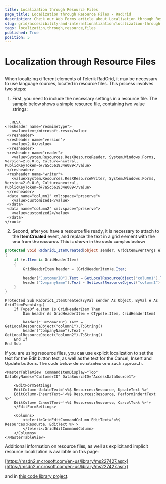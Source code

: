```yaml
---
title: Localization through Resource Files
page_title: Localization through Resource Files - RadGrid
description: Check our Web Forms article about Localization through Resource Files.
slug: grid/accessibility-and-internationalization/localization-through-resource-files
tags: localization,through,resource,files
published: True
position: 5
---
```


# Localization through Resource Files



## 

When localizing different elements of Telerik RadGrid, it may be necessary to use language sources, located in resource files. This process involves two steps:

1. First, you need to include the necessary settings in a resource file. The sample below shows a simple resource file, containing two value strings:

````ASP.NET

  .RESX
<resheader name="resmimetype">
   <value>text/microsoft-resx</value>
 </resheader>
 <resheader name="version">
   <value>2.0</value>
 </resheader>
 <resheader name="reader">
   <value>System.Resources.ResXResourceReader, System.Windows.Forms, Version=2.0.0.0, Culture=neutral, PublicKeyToken=b77a5c561934e089</value>
 </resheader>
 <resheader name="writer">
   <value>System.Resources.ResXResourceWriter, System.Windows.Forms, Version=2.0.0.0, Culture=neutral, PublicKeyToken=b77a5c561934e089</value>
 </resheader>
 <data name="column1" xml:space="preserve">
   <value>customized1</value>
 </data>
 <data name="column2" xml:space="preserve">
   <value>customized2</value>
 </data>
</root>
````

2. Second, after you have a resource file ready, it is necessary to attach to the **ItemCreated** event, and replace the text in a grid element with the one from the resource. This is shown in the code samples below:

	
````C#
protected void RadGrid1_ItemCreated(object sender, GridItemEventArgs e)
{
    if (e.Item is GridHeaderItem)
    {
        GridHeaderItem header = (GridHeaderItem)e.Item;

        header["CustomerID"].Text = GetLocalResourceObject("column1").ToString();
        header["CompanyName"].Text = GetLocalResourceObject("column2").ToString();
    }
}
````
````VB
Protected Sub RadGrid1_ItemCreated(ByVal sender As Object, ByVal e As GridItemEventArgs)
    If TypeOf e.Item Is GridHeaderItem Then
        Dim header As GridHeaderItem = CType(e.Item, GridHeaderItem)

        header("CustomerID").Text = GetLocalResourceObject("column1").ToString()
        header("CompanyName").Text = GetLocalResourceObject("column2").ToString()
    End If
End Sub
````


If you are using resource files, you can use explicit localization to set the text for the Edit button text, as well as the text for the Cancel, Insert and Update buttons. The code below demonstrates one such approach:

````ASP.NET
<MasterTableView  CommandItemDisplay="Top"
DataKeyNames="CustomerID" DataSourceID="AccessDataSource1">
          
    <EditFormSettings
    EditColumn-UpdateText='<%$ Resources:Resource, UpdateText %>'
    EditColumn-InsertText='<%$ Resources:Resource, PerformIndertText %>'
    EditColumn-CancelText='<%$ Resources:Resource, CancelText %>'>            
    </EditFormSettings>

    <Columns>
        <telerik:GridEditCommandColumn EditText='<%$ Resources:Resource, EditText %>'>
        </telerik:GridEditCommandColumn>	
    </Columns>
</MasterTableView>
````



Additional information on resource files, as well as explicit and implicit resource localization is available on this page:

[https://msdn2.microsoft.com/en-us/library/ms227427.aspx](https://msdn2.microsoft.com/en-us/library/ms227427.aspx)

and in [this code library project](https://www.telerik.com/community/code-library/aspnet-ajax/localization/local-resources-for-radgrid-radcalendar-and-radinput.aspx).


